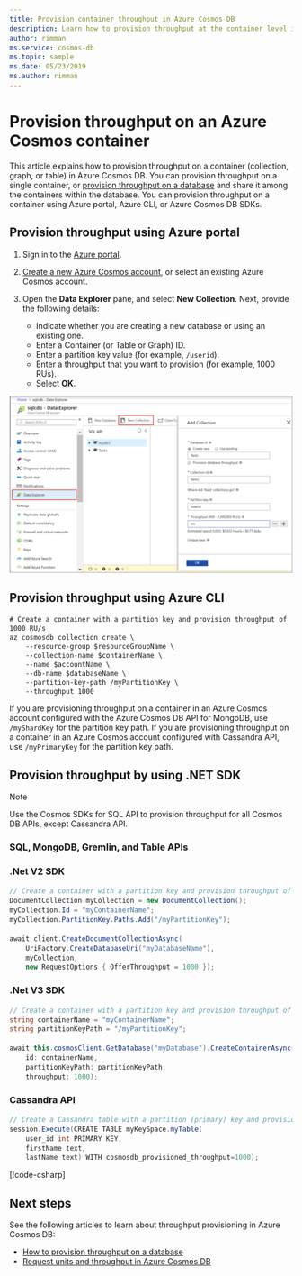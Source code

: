 ```yaml
---
title: Provision container throughput in Azure Cosmos DB
description: Learn how to provision throughput at the container level in Azure Cosmos DB
author: rimman
ms.service: cosmos-db
ms.topic: sample
ms.date: 05/23/2019
ms.author: rimman
---
```


# Provision throughput on an Azure Cosmos container

This article explains how to provision throughput on a container (collection, graph, or table) in Azure Cosmos DB. You can provision throughput on a single container, or [provision throughput on a database](how-to-provision-database-throughput.md) and share it among the containers within the database. You can provision throughput on a container using Azure portal, Azure CLI, or Azure Cosmos DB SDKs.

## Provision throughput using Azure portal

1. Sign in to the [Azure portal](https://portal.azure.com/).

1. [Create a new Azure Cosmos account](create-sql-api-dotnet.md#create-account), or select an existing Azure Cosmos account.

1. Open the **Data Explorer** pane, and select **New Collection**. Next, provide the following details:

   * Indicate whether you are creating a new database or using an existing one.
   * Enter a Container (or Table or Graph) ID.
   * Enter a partition key value (for example, `/userid`).
   * Enter a throughput that you want to provision (for example, 1000 RUs).
   * Select **OK**.

![Screenshot of Data Explorer, with New Collection highlighted](./media/how-to-provision-container-throughput/provision-container-throughput-portal-all-api.png)

## Provision throughput using Azure CLI

```azurecli-interactive
# Create a container with a partition key and provision throughput of 1000 RU/s
az cosmosdb collection create \
    --resource-group $resourceGroupName \
    --collection-name $containerName \
    --name $accountName \
    --db-name $databaseName \
    --partition-key-path /myPartitionKey \
    --throughput 1000
```

If you are provisioning throughput on a container in an Azure Cosmos account configured with the Azure Cosmos DB API for MongoDB, use `/myShardKey` for the partition key path. If you are provisioning throughput on a container in an Azure Cosmos account configured with Cassandra API, use `/myPrimaryKey` for the partition key path.

## Provision throughput by using .NET SDK

> [!Note]
> Use the Cosmos SDKs for SQL API to provision throughput for all Cosmos DB APIs, except Cassandra API.

### <a id="dotnet-most"></a>SQL, MongoDB, Gremlin, and Table APIs
### .Net V2 SDK

```csharp
// Create a container with a partition key and provision throughput of 1000 RU/s
DocumentCollection myCollection = new DocumentCollection();
myCollection.Id = "myContainerName";
myCollection.PartitionKey.Paths.Add("/myPartitionKey");

await client.CreateDocumentCollectionAsync(
    UriFactory.CreateDatabaseUri("myDatabaseName"),
    myCollection,
    new RequestOptions { OfferThroughput = 1000 });
```

### .Net V3 SDK
```csharp
// Create a container with a partition key and provision throughput of 1000 RU/s
string containerName = "myContainerName";
string partitionKeyPath = "/myPartitionKey";

await this.cosmosClient.GetDatabase("myDatabase").CreateContainerAsync(
    id: containerName,
    partitionKeyPath: partitionKeyPath,
    throughput: 1000);
```

### <a id="dotnet-cassandra"></a>Cassandra API

```csharp
// Create a Cassandra table with a partition (primary) key and provision throughput of 1000 RU/s
session.Execute(CREATE TABLE myKeySpace.myTable(
    user_id int PRIMARY KEY,
    firstName text,
    lastName text) WITH cosmosdb_provisioned_throughput=1000);
```

[!code-csharp[](~/cosmos-dotnet-getting-started/CosmosGettingStartedTutorial/Program.cs?name=Main)]

## Next steps

See the following articles to learn about throughput provisioning in Azure Cosmos DB:

* [How to provision throughput on a database](how-to-provision-database-throughput.md)
* [Request units and throughput in Azure Cosmos DB](request-units.md)
